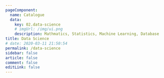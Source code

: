 ```yaml
---
pageComponent: 
  name: Catalogue
  data: 
    key: 02.data-science
    # imgUrl: /img/ui.png
    description: Mathmatics, Statistics, Machine Learning, Database
title: Data Science
# date: 2020-03-11 21:50:54
permalink: /data-science
sidebar: false
article: false
comment: false
editLink: false
---
```

